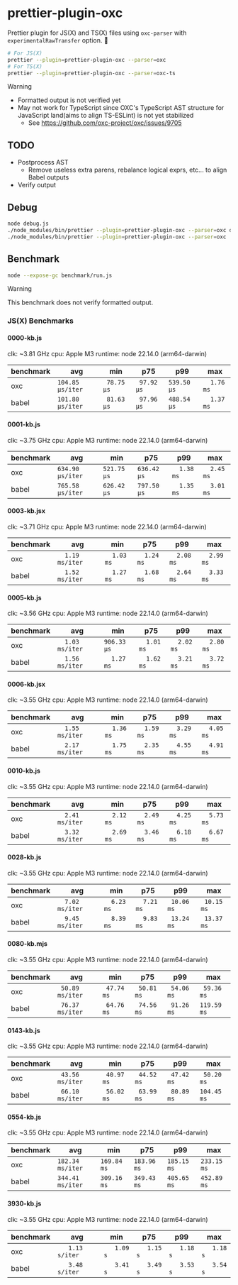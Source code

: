 # prettier-plugin-oxc

Prettier plugin for JS(X) and TS(X) files using `oxc-parser` with `experimentalRawTransfer` option. 🚀

```sh
# For JS(X)
prettier --plugin=prettier-plugin-oxc --parser=oxc
# For TS(X)
prettier --plugin=prettier-plugin-oxc --parser=oxc-ts
```

> [!WARNING]
> - Formatted output is not verified yet
> - May not work for TypeScript since OXC's TypeScript AST structure for JavaScript land(aims to align TS-ESLint) is not yet stabilized
>   - See https://github.com/oxc-project/oxc/issues/9705

## TODO

- Postprocess AST
  - Remove useless extra parens, rebalance logical exprs, etc... to align Babel outputs
- Verify output

## Debug

```sh
node debug.js
./node_modules/bin/prettier --plugin=prettier-plugin-oxc --parser=oxc debug.js
./node_modules/bin/prettier --plugin=prettier-plugin-oxc --parser=oxc ./benchmark/fixtures/0028-kb.js
```

## Benchmark

```sh
node --expose-gc benchmark/run.js
```

> [!WARNING]
> This benchmark does not verify formatted output.

### JS(X) Benchmarks
#### 0000-kb.js
clk: ~3.81 GHz
cpu: Apple M3
runtime: node 22.14.0 (arm64-darwin)

| benchmark |              avg |         min |         p75 |         p99 |         max |
| ----- | ---------------- | ----------- | ----------- | ----------- | ----------- |
| oxc   | `104.85 µs/iter` | ` 78.75 µs` | ` 97.92 µs` | `539.50 µs` | `  1.76 ms` |
| babel | `101.80 µs/iter` | ` 81.63 µs` | ` 97.96 µs` | `488.54 µs` | `  1.37 ms` |

#### 0001-kb.js
clk: ~3.75 GHz
cpu: Apple M3
runtime: node 22.14.0 (arm64-darwin)

| benchmark |              avg |         min |         p75 |         p99 |         max |
| ----- | ---------------- | ----------- | ----------- | ----------- | ----------- |
| oxc   | `634.90 µs/iter` | `521.75 µs` | `636.42 µs` | `  1.38 ms` | `  2.45 ms` |
| babel | `765.58 µs/iter` | `626.42 µs` | `797.50 µs` | `  1.35 ms` | `  3.01 ms` |

#### 0003-kb.jsx
clk: ~3.71 GHz
cpu: Apple M3
runtime: node 22.14.0 (arm64-darwin)

| benchmark |              avg |         min |         p75 |         p99 |         max |
| ----- | ---------------- | ----------- | ----------- | ----------- | ----------- |
| oxc   | `  1.19 ms/iter` | `  1.03 ms` | `  1.24 ms` | `  2.08 ms` | `  2.99 ms` |
| babel | `  1.52 ms/iter` | `  1.27 ms` | `  1.68 ms` | `  2.64 ms` | `  3.33 ms` |

#### 0005-kb.js
clk: ~3.56 GHz
cpu: Apple M3
runtime: node 22.14.0 (arm64-darwin)

| benchmark |              avg |         min |         p75 |         p99 |         max |
| ----- | ---------------- | ----------- | ----------- | ----------- | ----------- |
| oxc   | `  1.03 ms/iter` | `906.33 µs` | `  1.01 ms` | `  2.02 ms` | `  2.80 ms` |
| babel | `  1.56 ms/iter` | `  1.27 ms` | `  1.62 ms` | `  3.21 ms` | `  3.72 ms` |

#### 0006-kb.jsx
clk: ~3.55 GHz
cpu: Apple M3
runtime: node 22.14.0 (arm64-darwin)

| benchmark |              avg |         min |         p75 |         p99 |         max |
| ----- | ---------------- | ----------- | ----------- | ----------- | ----------- |
| oxc   | `  1.55 ms/iter` | `  1.36 ms` | `  1.59 ms` | `  3.29 ms` | `  4.05 ms` |
| babel | `  2.17 ms/iter` | `  1.75 ms` | `  2.35 ms` | `  4.55 ms` | `  4.91 ms` |

#### 0010-kb.js
clk: ~3.55 GHz
cpu: Apple M3
runtime: node 22.14.0 (arm64-darwin)

| benchmark |              avg |         min |         p75 |         p99 |         max |
| ----- | ---------------- | ----------- | ----------- | ----------- | ----------- |
| oxc   | `  2.41 ms/iter` | `  2.12 ms` | `  2.49 ms` | `  4.25 ms` | `  5.73 ms` |
| babel | `  3.32 ms/iter` | `  2.69 ms` | `  3.46 ms` | `  6.18 ms` | `  6.67 ms` |

#### 0028-kb.js
clk: ~3.55 GHz
cpu: Apple M3
runtime: node 22.14.0 (arm64-darwin)

| benchmark |              avg |         min |         p75 |         p99 |         max |
| ----- | ---------------- | ----------- | ----------- | ----------- | ----------- |
| oxc   | `  7.02 ms/iter` | `  6.23 ms` | `  7.21 ms` | ` 10.06 ms` | ` 10.15 ms` |
| babel | `  9.45 ms/iter` | `  8.39 ms` | `  9.83 ms` | ` 13.24 ms` | ` 13.37 ms` |

#### 0080-kb.mjs
clk: ~3.55 GHz
cpu: Apple M3
runtime: node 22.14.0 (arm64-darwin)

| benchmark |              avg |         min |         p75 |         p99 |         max |
| ----- | ---------------- | ----------- | ----------- | ----------- | ----------- |
| oxc   | ` 50.89 ms/iter` | ` 47.74 ms` | ` 50.81 ms` | ` 54.06 ms` | ` 59.36 ms` |
| babel | ` 76.37 ms/iter` | ` 64.76 ms` | ` 74.56 ms` | ` 91.26 ms` | `119.59 ms` |

#### 0143-kb.js
clk: ~3.55 GHz
cpu: Apple M3
runtime: node 22.14.0 (arm64-darwin)

| benchmark |              avg |         min |         p75 |         p99 |         max |
| ----- | ---------------- | ----------- | ----------- | ----------- | ----------- |
| oxc   | ` 43.56 ms/iter` | ` 40.97 ms` | ` 44.52 ms` | ` 47.42 ms` | ` 50.20 ms` |
| babel | ` 66.10 ms/iter` | ` 56.02 ms` | ` 63.99 ms` | ` 80.89 ms` | `104.45 ms` |

#### 0554-kb.js
clk: ~3.55 GHz
cpu: Apple M3
runtime: node 22.14.0 (arm64-darwin)

| benchmark |              avg |         min |         p75 |         p99 |         max |
| ----- | ---------------- | ----------- | ----------- | ----------- | ----------- |
| oxc   | `182.34 ms/iter` | `169.84 ms` | `183.96 ms` | `185.15 ms` | `233.15 ms` |
| babel | `344.41 ms/iter` | `309.16 ms` | `349.43 ms` | `405.65 ms` | `452.89 ms` |

#### 3930-kb.js
clk: ~3.55 GHz
cpu: Apple M3
runtime: node 22.14.0 (arm64-darwin)

| benchmark |              avg |         min |         p75 |         p99 |         max |
| ----- | ---------------- | ----------- | ----------- | ----------- | ----------- |
| oxc   | `   1.13 s/iter` | `   1.09 s` | `   1.15 s` | `   1.18 s` | `   1.18 s` |
| babel | `   3.48 s/iter` | `   3.41 s` | `   3.49 s` | `   3.53 s` | `   3.54 s` |

